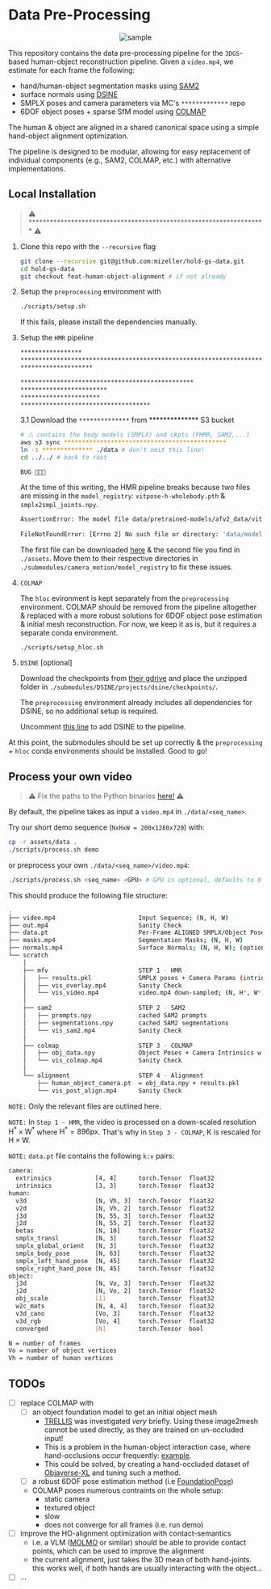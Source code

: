 # Data Pre-Processing

<div align="center">
  <img src="assets/sample.png" alt="sample">
</div>

This repository contains the data pre-processing pipeline for the `3DGS`-based human-object reconstruction pipeline. Given a `video.mp4`, we estimate for each frame the following:

- hand/human-object segmentation masks using [SAM2](https://github.com/facebookresearch/sam2)
- surface normals using [DSINE](https://github.com/baegwangbin/DSINE)
- SMPLX poses and camera parameters via MC's `*************` repo
- 6DOF object poses + sparse SfM model using [COLMAP](https://github.com/cvg/Hierarchical-Localization)

The human & object are aligned in a shared canonical space using a simple hand-object alignment optimization.

The pipeline is designed to be modular, allowing for easy replacement of individual components (e.g., SAM2, COLMAP, etc.) with alternative implementations.

## Local Installation

> ⚠️ ******************************************************************* ⚠️

1. Clone this repo with the `--recursive` flag

    ```bash
    git clone --recursive git@github.com:mizeller/hold-gs-data.git 
    cd hold-gs-data
    git checkout feat-human-object-alignment # if not already
    ```

2. Setup the `preprocessing` environment with

    ```bash
    ./scripts/setup.sh
    ```

    If this fails, please install the dependencies manually.

3. Setup the `HMR` pipeline

    ```bash
    *****************
    ******************************************************************************************
    ********************

    ************************************************
    ************************
    **********************
    ************************************
    ```

   3.1 Download the `**************` from ************** S3 bucket

    ```bash
    # ⚠️ contains the body models (SMPLX) and ckpts (PHMR, SAM2,...)
    aws s3 sync *********************************************
    ln -s ************** ./data # don't omit this line!
    cd ../../ # back to root
    ```

    `BUG 🐞🐞🐞`

    At the time of this writing, the HMR pipeline breaks because two files are missing in the `model_registry`: `vitpose-h-wholebody.pth` & `smplx2smpl_joints.npy`.

    ```bash
    AssertionError: The model file data/pretrained-models/afv2_data/vitpose-h-wholebody.pth does not exist!
     
    FileNotFoundError: [Errno 2] No such file or directory: 'data/models/SMPL/smplx2smpl_joints.npy'
    ```

    The first file can be downloaded [here](https://huggingface.co/JunkyByte/easy_ViTPose/blob/main/torch/wholebody/vitpose-h-wholebody.pth) & the second file you find in `./assets`. Move them to their respective directories in `./submodules/camera_motion/model_registry` to fix these issues.

4. `COLMAP`

    The `hloc` evironment is kept separately from the `preprocessing` environment. COLMAP should be removed from the pipeline altogether & replaced with a more robust solutions for 6DOF object pose estimation & initial mesh reconstruction. For now, we keep it as is, but it requires a separate conda environment.

    ```bash
    ./scripts/setup_hloc.sh 
    ```

5. `DSINE` [optional]

    Download the checkpoints from [their gdrive](https://drive.google.com/drive/folders/1t3LMJIIrSnCGwOEf53Cyg0lkSXd3M4Hm) and place the unzipped folder in `./submodules/DSINE/projects/dsine/checkpoints/`.

    The `preprocessing` environment already includes all dependencies for DSINE, so no additional setup is required.

    Uncomment [this line](./scripts/process.sh#L55) to add DSINE to the pipeline.

At this point, the submodules should be set up correctly & the `preprocessing` + `hloc` conda environments should be installed. Good to go!

## Process your own video

> ⚠️ Fix the paths to the Python binaries [here!](./scripts/process.sh#L23) ⚠️

By default, the pipeline takes as input a `video.mp4` in `./data/<seq_name>`.

Try our short demo sequence (`NxHxW = 200x1280x720`) with:

```bash
cp -r assets/data .
./scripts/process.sh demo
```

or preprocess your own `./data/<seq_name>/video.mp4`:

```bash
./scripts/process.sh <seq_name> <GPU> # GPU is optional, defaults to 0
```

This should produce the following file structure:

```bash
.
├── video.mp4                       Input Sequence; (N, H, W)
├── out.mp4                         Sanity Check
├── data.pt                         Per-Frame ALIGNED SMPLX/Object Poses, Camera Params, SfM Model
├── masks.mp4                       Segmentation Masks; (N, H, W)
├── normals.mp4                     Surface Normals; (N, H, W); (optional)
└── scratch                        
    │
    ├── mfv                         STEP 1 - HMR
    │   ├── results.pkl             SMPLX poses + Camera Params (intrinsics w.r.t resized video)
    │   ├── vis_overlay.mp4         Sanity Check
    │   └── vis_video.mp4           video.mp4 down-sampled; (N, H*, W*)  
    │
    ├── sam2                        STEP 2 - SAM2
    │   ├── prompts.npy             cached SAM2 prompts
    │   ├── segmentations.npy       cached SAM2 segmentations
    │   └── vis_sam2.mp4            Sanity Check
    │
    ├── colmap                      STEP 3 - COLMAP
    │   ├── obj_data.npy            Object Poses + Camera Intrinsics w.r.t HxW
    │   └── vis_colmap.mp4          Sanity Check
    │
    └── alignment                   STEP 4 - Alignment
        ├── human_object_camera.pt  = obj_data.npy + results.pkl
        └── vis_post_align.mp4      Sanity Check
```

`NOTE:` Only the relevant files are outlined here.

`NOTE:` In `Step 1 - HMR`, the video is processed on a down-scaled resolution $\text{H}^{*}\times\text{W}^{*}$ where $\text{H}^{*} = 896\text{px}$. That's why in `Step 3 - COLMAP`, $\text{K}$ is rescaled for $\text{H}\times\text{W}$.

`NOTE:` `data.pt` file contains the following `k:v` pairs:

```bash
camera:
  extrinsics            [4, 4]      torch.Tensor  float32
  intrinsics            [3, 3]      torch.Tensor  float32
human:
  v3d                   [N, Vh, 3]  torch.Tensor  float32
  v2d                   [N, Vh, 2]  torch.Tensor  float32
  j3d                   [N, 55, 3]  torch.Tensor  float32
  j2d                   [N, 55, 2]  torch.Tensor  float32
  betas                 [N, 10]     torch.Tensor  float32
  smplx_transl          [N, 3]      torch.Tensor  float32
  smplx_global_orient   [N, 3]      torch.Tensor  float32
  smplx_body_pose       [N, 63]     torch.Tensor  float32
  smplx_left_hand_pose  [N, 45]     torch.Tensor  float32
  smplx_right_hand_pose [N, 45]     torch.Tensor  float32
object:
  j3d                   [N, Vo, 3]  torch.Tensor  float32
  j2d                   [N, Vo, 2]  torch.Tensor  float32
  obj_scale             [1]         torch.Tensor  float32
  w2c_mats              [N, 4, 4]   torch.Tensor  float32
  v3d_cano              [Vo, 3]     torch.Tensor  float32
  v3d_rgb               [Vo, 4]     torch.Tensor  float32
  converged             [N]         torch.Tensor  bool   

N = number of frames
Vo = number of object vertices
Vh = number of human vertices
```

## TODOs

- [ ] replace COLMAP with
  - [ ] an object foundation model to get an initial object mesh
    - [TRELLIS](https://trellis3d.github.io) was investigated *very* briefly. Using these image2mesh cannot be used directly, as they are trained on un-occluded input!
    - This is a problem in the human-object interaction case, where hand-occlusions occur frequently: [example](./assets/trellis_problem.mp4).
    - This could be solved, by creating a hand-occluded dataset of [Objaverse-XL](https://objaverse.allenai.org) and tuning such a method.
  - [ ] a robust 6DOF pose estimation method (i.e [FoundationPose](https://nvlabs.github.io/FoundationPose/))
  - COLMAP poses numerous contraints on the whole setup:
    - static camera
    - textured object
    - slow
    - does not converge for all frames (i.e. run demo)
- [ ] improve the HO-alignment optimization with contact-semantics
  - i.e. a VLM ([MOLMO](https://molmo.allenai.org) or similar) should be able to provide contact points, which can be used to improve the alignment
  - the current alignment, just takes the 3D mean of both hand-joints. this works well, if both hands are usually interacting with the object...
- [ ] ...
